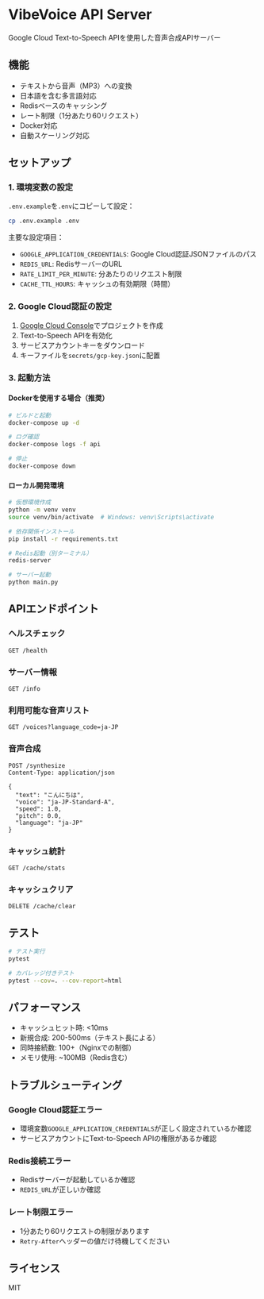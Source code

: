 # VibeVoice API Server

Google Cloud Text-to-Speech APIを使用した音声合成APIサーバー

## 機能

- テキストから音声（MP3）への変換
- 日本語を含む多言語対応
- Redisベースのキャッシング
- レート制限（1分あたり60リクエスト）
- Docker対応
- 自動スケーリング対応

## セットアップ

### 1. 環境変数の設定

`.env.example`を`.env`にコピーして設定：

```bash
cp .env.example .env
```

主要な設定項目：
- `GOOGLE_APPLICATION_CREDENTIALS`: Google Cloud認証JSONファイルのパス
- `REDIS_URL`: RedisサーバーのURL
- `RATE_LIMIT_PER_MINUTE`: 分あたりのリクエスト制限
- `CACHE_TTL_HOURS`: キャッシュの有効期限（時間）

### 2. Google Cloud認証の設定

1. [Google Cloud Console](https://console.cloud.google.com/)でプロジェクトを作成
2. Text-to-Speech APIを有効化
3. サービスアカウントキーをダウンロード
4. キーファイルを`secrets/gcp-key.json`に配置

### 3. 起動方法

#### Dockerを使用する場合（推奨）

```bash
# ビルドと起動
docker-compose up -d

# ログ確認
docker-compose logs -f api

# 停止
docker-compose down
```

#### ローカル開発環境

```bash
# 仮想環境作成
python -m venv venv
source venv/bin/activate  # Windows: venv\Scripts\activate

# 依存関係インストール
pip install -r requirements.txt

# Redis起動（別ターミナル）
redis-server

# サーバー起動
python main.py
```

## APIエンドポイント

### ヘルスチェック
```
GET /health
```

### サーバー情報
```
GET /info
```

### 利用可能な音声リスト
```
GET /voices?language_code=ja-JP
```

### 音声合成
```
POST /synthesize
Content-Type: application/json

{
  "text": "こんにちは",
  "voice": "ja-JP-Standard-A",
  "speed": 1.0,
  "pitch": 0.0,
  "language": "ja-JP"
}
```

### キャッシュ統計
```
GET /cache/stats
```

### キャッシュクリア
```
DELETE /cache/clear
```

## テスト

```bash
# テスト実行
pytest

# カバレッジ付きテスト
pytest --cov=. --cov-report=html
```

## パフォーマンス

- キャッシュヒット時: <10ms
- 新規合成: 200-500ms（テキスト長による）
- 同時接続数: 100+（Nginxでの制御）
- メモリ使用: ~100MB（Redis含む）

## トラブルシューティング

### Google Cloud認証エラー
- 環境変数`GOOGLE_APPLICATION_CREDENTIALS`が正しく設定されているか確認
- サービスアカウントにText-to-Speech APIの権限があるか確認

### Redis接続エラー
- Redisサーバーが起動しているか確認
- `REDIS_URL`が正しいか確認

### レート制限エラー
- 1分あたり60リクエストの制限があります
- `Retry-After`ヘッダーの値だけ待機してください

## ライセンス

MIT